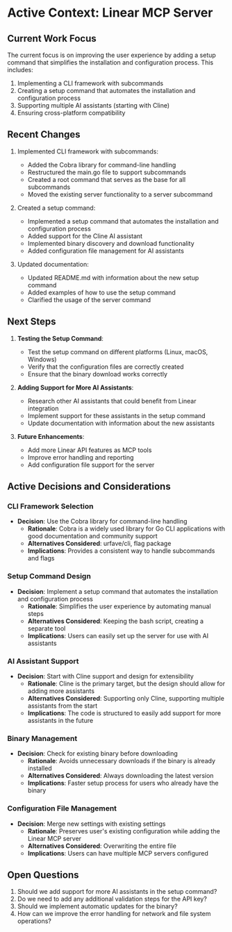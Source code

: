 # Active Context: Linear MCP Server

## Current Work Focus
The current focus is on improving the user experience by adding a setup command that simplifies the installation and configuration process. This includes:
1. Implementing a CLI framework with subcommands
2. Creating a setup command that automates the installation and configuration process
3. Supporting multiple AI assistants (starting with Cline)
4. Ensuring cross-platform compatibility

## Recent Changes
1. Implemented CLI framework with subcommands:
   - Added the Cobra library for command-line handling
   - Restructured the main.go file to support subcommands
   - Created a root command that serves as the base for all subcommands
   - Moved the existing server functionality to a server subcommand

2. Created a setup command:
   - Implemented a setup command that automates the installation and configuration process
   - Added support for the Cline AI assistant
   - Implemented binary discovery and download functionality
   - Added configuration file management for AI assistants

3. Updated documentation:
   - Updated README.md with information about the new setup command
   - Added examples of how to use the setup command
   - Clarified the usage of the server command

## Next Steps
1. **Testing the Setup Command**:
   - Test the setup command on different platforms (Linux, macOS, Windows)
   - Verify that the configuration files are correctly created
   - Ensure that the binary download works correctly

2. **Adding Support for More AI Assistants**:
   - Research other AI assistants that could benefit from Linear integration
   - Implement support for these assistants in the setup command
   - Update documentation with information about the new assistants

3. **Future Enhancements**:
   - Add more Linear API features as MCP tools
   - Improve error handling and reporting
   - Add configuration file support for the server

## Active Decisions and Considerations

### CLI Framework Selection
- **Decision**: Use the Cobra library for command-line handling
  - **Rationale**: Cobra is a widely used library for Go CLI applications with good documentation and community support
  - **Alternatives Considered**: urfave/cli, flag package
  - **Implications**: Provides a consistent way to handle subcommands and flags

### Setup Command Design
- **Decision**: Implement a setup command that automates the installation and configuration process
  - **Rationale**: Simplifies the user experience by automating manual steps
  - **Alternatives Considered**: Keeping the bash script, creating a separate tool
  - **Implications**: Users can easily set up the server for use with AI assistants

### AI Assistant Support
- **Decision**: Start with Cline support and design for extensibility
  - **Rationale**: Cline is the primary target, but the design should allow for adding more assistants
  - **Alternatives Considered**: Supporting only Cline, supporting multiple assistants from the start
  - **Implications**: The code is structured to easily add support for more assistants in the future

### Binary Management
- **Decision**: Check for existing binary before downloading
  - **Rationale**: Avoids unnecessary downloads if the binary is already installed
  - **Alternatives Considered**: Always downloading the latest version
  - **Implications**: Faster setup process for users who already have the binary

### Configuration File Management
- **Decision**: Merge new settings with existing settings
  - **Rationale**: Preserves user's existing configuration while adding the Linear MCP server
  - **Alternatives Considered**: Overwriting the entire file
  - **Implications**: Users can have multiple MCP servers configured

## Open Questions
1. Should we add support for more AI assistants in the setup command?
2. Do we need to add any additional validation steps for the API key?
3. Should we implement automatic updates for the binary?
4. How can we improve the error handling for network and file system operations?
